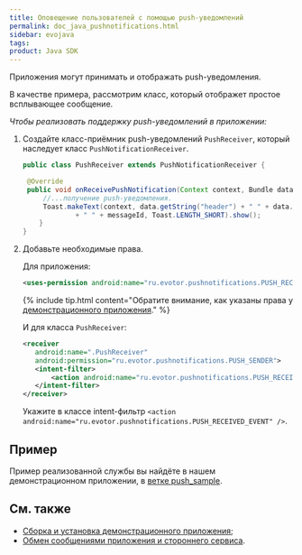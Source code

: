 ```yaml
---
title: Оповещение пользователей с помощью push-уведомлений
permalink: doc_java_pushnotifications.html
sidebar: evojava
tags:
product: Java SDK
---
```


Приложения могут принимать и отображать push-уведомления.

В качестве примера, рассмотрим класс, который отображет простое всплывающее сообщение.

*Чтобы реализовать поддержку push-уведомлений в приложении:*

1. Создайте класс-приёмник push-уведомлений `PushReceiver`, который наследует класс `PushNotificationReceiver`.

   ```java
   public class PushReceiver extends PushNotificationReceiver {

    @Override
    public void onReceivePushNotification(Context context, Bundle data, long messageId) {
        //...получение push-уведомления.
        Toast.makeText(context, data.getString("header") + " " + data.getString("description")
                + " " + messageId, Toast.LENGTH_SHORT).show();
       }
   }
   ```
2. Добавьте необходимые права.

   Для приложения:

   ```xml
   <uses-permission android:name="ru.evotor.pushnotifications.PUSH_RECEIVE" />
   ```

   {% include tip.html content="Обратите внимание, как указаны права у [демонстрационного приложения](https://github.com/evotor/evotor-api-example/blob/push_sample/app/src/main/AndroidManifest.xml)." %}

   И для класса `PushReceiver`:

   ```xml
   <receiver
      android:name=".PushReceiver"
      android:permission="ru.evotor.pushnotifications.PUSH_SENDER">
      <intent-filter>
          <action android:name="ru.evotor.pushnotifications.PUSH_RECEIVED_EVENT" />
      </intent-filter>
   </receiver>
   ```

   Укажите в классе intent-фильтр `<action android:name="ru.evotor.pushnotifications.PUSH_RECEIVED_EVENT" />`.

## Пример

Пример реализованной службы вы найдёте в нашем демонстрационном приложении, в [ветке push_sample](https://github.com/evotor/evotor-api-example/tree/push_sample).

## См. также

* [Сборка и установка демонстрационного приложения](https://developer.evotor.ru/docs/doc_java_app_tutorial.html);
* [Обмен сообщениями приложения и стороннего сервиса](doc_java_third_party_service_communication.html).
